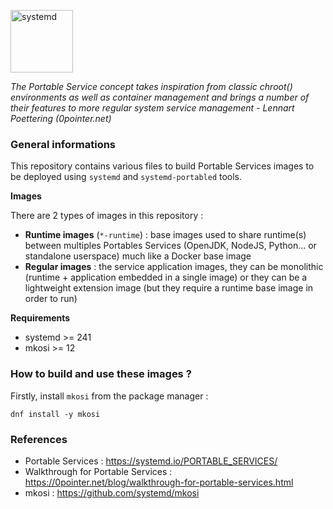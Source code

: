 <p><img src="https://upload.wikimedia.org/wikipedia/commons/3/33/Systemd-logo.svg" title="systemd" align="top" height=100 /></p>

*The Portable Service concept takes inspiration from classic chroot() environments as well as container management and brings a number of their features to more regular system service management - Lennart Poettering (0pointer.net)*

### General informations

This repository contains various files to build Portable Services images to be deployed using `systemd` and `systemd-portabled` tools.

**Images**

There are 2 types of images in this repository :

  - **Runtime images** (`*-runtime`) : base images used to share runtime(s) between multiples Portables Services (OpenJDK, NodeJS, Python... or standalone userspace) much like a Docker base image
  - **Regular images** : the service application images, they can be monolithic (runtime + application embedded in a single image) or they can be a lightweight extension image (but they require a runtime base image in order to run)

**Requirements**

- systemd >= 241
- mkosi >= 12

### How to build and use these images ?

Firstly, install `mkosi` from the package manager :

```shell
dnf install -y mkosi
```

### References

* Portable Services : https://systemd.io/PORTABLE_SERVICES/
* Walkthrough for Portable Services : https://0pointer.net/blog/walkthrough-for-portable-services.html
* mkosi : https://github.com/systemd/mkosi
